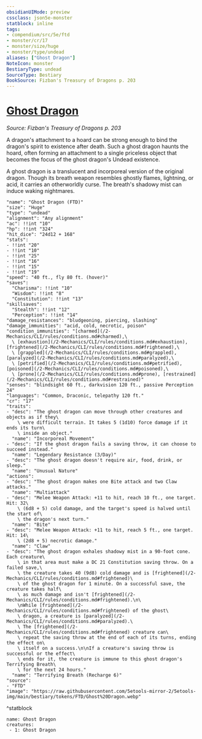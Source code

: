 ```yaml
---
obsidianUIMode: preview
cssclass: json5e-monster
statblock: inline
tags:
- compendium/src/5e/ftd
- monster/cr/17
- monster/size/huge
- monster/type/undead
aliases: ["Ghost Dragon"]
NoteIcon: monster
BestiaryType: undead
SourceType: Bestiary
BookSource: Fizban's Treasury of Dragons p. 203
---
```

# [Ghost Dragon](2-Mechanics\CLI\bestiary\undead/ghost-dragon-ftd.md)
*Source: Fizban's Treasury of Dragons p. 203*  

A dragon's attachment to a hoard can be strong enough to bind the dragon's spirit to existence after death. Such a ghost dragon haunts the hoard, often forming an attachment to a single priceless object that becomes the focus of the ghost dragon's Undead existence.

A ghost dragon is a translucent and incorporeal version of the original dragon. Though its breath weapon resembles ghostly flames, lightning, or acid, it carries an otherworldly curse. The breath's shadowy mist can induce waking nightmares.

```statblock
"name": "Ghost Dragon (FTD)"
"size": "Huge"
"type": "undead"
"alignment": "Any alignment"
"ac": !!int "10"
"hp": !!int "324"
"hit_dice": "24d12 + 168"
"stats":
- !!int "20"
- !!int "10"
- !!int "25"
- !!int "16"
- !!int "15"
- !!int "19"
"speed": "40 ft., fly 80 ft. (hover)"
"saves":
  "Charisma": !!int "10"
  "Wisdom": !!int "8"
  "Constitution": !!int "13"
"skillsaves":
  "Stealth": !!int "12"
  "Perception": !!int "14"
"damage_resistances": "bludgeoning, piercing, slashing"
"damage_immunities": "acid, cold, necrotic, poison"
"condition_immunities": "[charmed](/2-Mechanics/CLI/rules/conditions.md#charmed),\
  \ [exhaustion](/2-Mechanics/CLI/rules/conditions.md#exhaustion), [frightened](/2-Mechanics/CLI/rules/conditions.md#frightened),\
  \ [grappled](/2-Mechanics/CLI/rules/conditions.md#grappled), [paralyzed](/2-Mechanics/CLI/rules/conditions.md#paralyzed),\
  \ [petrified](/2-Mechanics/CLI/rules/conditions.md#petrified), [poisoned](/2-Mechanics/CLI/rules/conditions.md#poisoned),\
  \ [prone](/2-Mechanics/CLI/rules/conditions.md#prone), [restrained](/2-Mechanics/CLI/rules/conditions.md#restrained)"
"senses": "blindsight 60 ft., darkvision 120 ft., passive Perception 24"
"languages": "Common, Draconic, telepathy 120 ft."
"cr": "17"
"traits":
- "desc": "The ghost dragon can move through other creatures and objects as if they\
    \ were difficult terrain. It takes 5 (1d10) force damage if it ends its turn\
    \ inside an object."
  "name": "Incorporeal Movement"
- "desc": "If the ghost dragon fails a saving throw, it can choose to succeed instead."
  "name": "Legendary Resistance (3/Day)"
- "desc": "The ghost dragon doesn't require air, food, drink, or sleep."
  "name": "Unusual Nature"
"actions":
- "desc": "The ghost dragon makes one Bite attack and two Claw attacks."
  "name": "Multiattack"
- "desc": "Melee Weapon Attack: +11 to hit, reach 10 ft., one target. Hit: 32\
    \ (6d8 + 5) cold damage, and the target's speed is halved until the start of\
    \ the dragon's next turn."
  "name": "Bite"
- "desc": "Melee Weapon Attack: +11 to hit, reach 5 ft., one target. Hit: 14\
    \ (2d8 + 5) necrotic damage."
  "name": "Claw"
- "desc": "The ghost dragon exhales shadowy mist in a 90-foot cone. Each creature\
    \ in that area must make a DC 21 Constitution saving throw. On a failed save,\
    \ the creature takes 40 (9d8) cold damage and is [frightened](/2-Mechanics/CLI/rules/conditions.md#frightened)\
    \ of the ghost dragon for 1 minute. On a successful save, the creature takes half\
    \ as much damage and isn't [frightened](/2-Mechanics/CLI/rules/conditions.md#frightened).\n\
    \nWhile [frightened](/2-Mechanics/CLI/rules/conditions.md#frightened) of the ghost\
    \ dragon, a creature is [paralyzed](/2-Mechanics/CLI/rules/conditions.md#paralyzed).\
    \ The [frightened](/2-Mechanics/CLI/rules/conditions.md#frightened) creature can\
    \ repeat the saving throw at the end of each of its turns, ending the effect on\
    \ itself on a success.\n\nIf a creature's saving throw is successful or the effect\
    \ ends for it, the creature is immune to this ghost dragon's Terrifying Breath\
    \ for the next 24 hours."
  "name": "Terrifying Breath (Recharge 6)"
"source":
- "FTD"
"image": "https://raw.githubusercontent.com/5etools-mirror-2/5etools-img/main/bestiary/tokens/FTD/Ghost%20Dragon.webp"
```
^statblock

```encounter-table
name: Ghost Dragon
creatures:
 - 1: Ghost Dragon
```